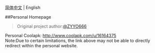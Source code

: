 [简体中文](./README.md) | English

##Personal Homepage

> Original project author:[@ZYYO666](https://github.com/ZYYO666)

Personal Coolapk: http://www.coolapk.com/u/16164375<br>
Note:Due to certain limitations, the link above may not be able to directly redirect within the personal website.
